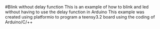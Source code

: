 #Blink without delay function
This is an example of how to blink and led without having to use the delay function in Arduino
This example was created using platformio to program a teensy3.2 board using the coding of Arduino/C/++